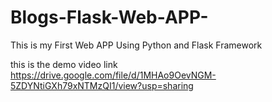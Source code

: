 # Blogs-Flask-Web-APP-
This  is  my  First Web APP Using Python and Flask Framework 

this  is the  demo video link 
https://drive.google.com/file/d/1MHAo9OevNGM-5ZDYNtiGXh79xNTMzQI1/view?usp=sharing

